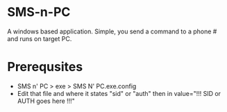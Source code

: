 # SMS-n-PC
A windows based application. Simple, you send a command to a phone # and runs on target PC.

# Prerequsites
* SMS n' PC > exe > SMS N' PC.exe.config
* Edit that file and where it states "sid" or "auth" then in value="!!! SID or AUTH goes here !!!"
